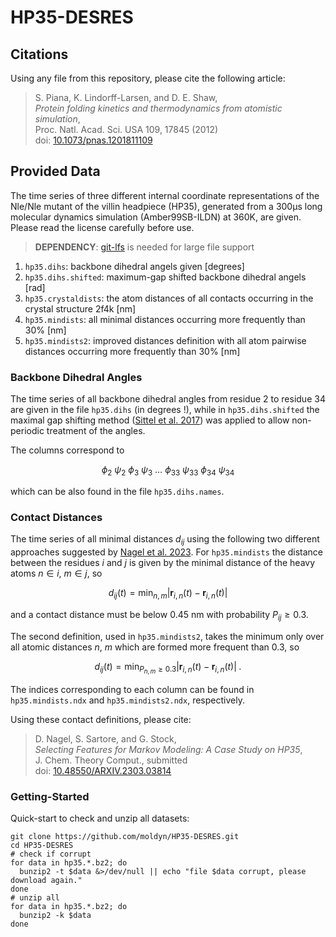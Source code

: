 # HP35-DESRES

## Citations
Using any file from this repository, please cite the following article:
> S. Piana, K. Lindorff-Larsen, and D. E. Shaw,  
> *Protein folding kinetics and thermodynamics from atomistic simulation*,  
> Proc. Natl. Acad. Sci. USA 109, 17845 (2012)  
> doi: [10.1073/pnas.1201811109](https://doi.org/10.1073/pnas.1201811109)

## Provided Data
The time series of three different internal coordinate representations of the
Nle/Nle mutant of the villin headpiece (HP35), generated from a 300μs long
molecular dynamics simulation (Amber99SB-ILDN) at 360K, are given. Please read
the license carefully before use.
> **DEPENDENCY**: [git-lfs](https://git-lfs.github.com) is needed for large file support

1. `hp35.dihs`: backbone dihedral angels given [degrees]
1. `hp35.dihs.shifted`: maximum-gap shifted backbone dihedral angels [rad]
1. `hp35.crystaldists`: the atom distances of all contacts occurring in the crystal structure 2f4k [nm]
1. `hp35.mindists`: all minimal distances occurring more frequently than 30% [nm]
1. `hp35.mindists2`: improved distances definition with all atom pairwise distances occurring more frequently than 30% [nm]

### Backbone Dihedral Angles
The time series of all backbone dihedral angles from residue 2 to residue 34
are given in the file `hp35.dihs` (in degrees !), while in `hp35.dihs.shifted`
the maximal gap shifting method
([Sittel et al. 2017](https://doi.org/10.1063/1.4998259)) was applied to allow
non-periodic treatment of the angles.

The columns correspond to

$$ \phi_2~\psi_2~\phi_3~\psi_3~\ldots~\phi_{33} ~\psi_{33} ~\phi_{34} ~\psi_{34} $$

which can be also found in the file `hp35.dihs.names`.

### Contact Distances
The time series of all minimal distances $d_{ij}$ using the following two
different approaches suggested by [Nagel et al.
2023](https://doi.org/10.48550/ARXIV.2303.03814). For `hp35.mindists` the
distance between the residues $i$ and $j$ is given by the minimal distance of
the heavy atoms $n\in i$, $m\in j$, so

$$ d_{ij}(t) = \min_{n,m} |\mathbf{r}_{i, n}(t) - \mathbf{r}_{i, n}(t)| $$

and a contact distance must be below $0.45\:\text{nm}$
with probability $P_{ij}\ge 0.3$.

The second definition, used in `hp35.mindists2`, takes the minimum only over
all atomic distances $n$, $m$ which are formed more frequent than $0.3$, so

$$ d_{ij}(t) = \min_{P_{n,m}\ge 0.3} |\mathbf{r}_{i, n}(t) - \mathbf{r}_{i,n}(t)|\;.$$

The indices corresponding to each column can be found in `hp35.mindists.ndx`
and `hp35.mindists2.ndx`, respectively.

Using these contact definitions, please cite:
> D. Nagel, S. Sartore, and G. Stock,  
> *Selecting Features for Markov Modeling: A Case Study on HP35*,  
> J. Chem. Theory Comput., submitted  
> doi: [10.48550/ARXIV.2303.03814](https://doi.org/10.48550/ARXIV.2303.03814)

### Getting-Started
Quick-start to check and unzip all datasets: 
``` 
git clone https://github.com/moldyn/HP35-DESRES.git
cd HP35-DESRES
# check if corrupt
for data in hp35.*.bz2; do
  bunzip2 -t $data &>/dev/null || echo "file $data corrupt, please download again."
done
# unzip all
for data in hp35.*.bz2; do
  bunzip2 -k $data
done
```
